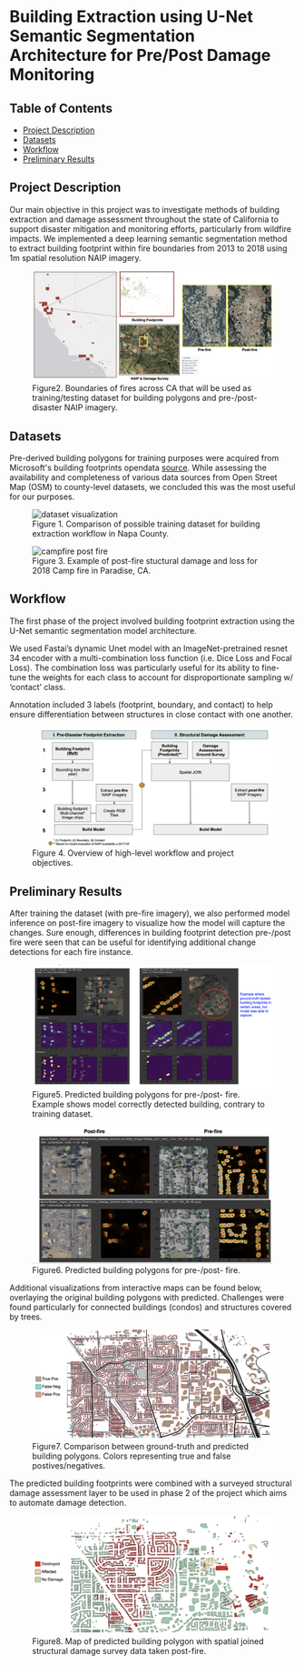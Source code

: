 # Building Extraction using U-Net Semantic Segmentation Architecture for Pre/Post Damage Monitoring

## Table of Contents  
- [Project Description](#project-Description)  
- [Datasets](#datasets)  
- [Workflow](#workflow)  
- [Preliminary Results](#preliminary-results) 

## Project Description 

Our main objective in this project was to investigate methods of building extraction and damage assessment throughout the state of California to support disaster mitigation and monitoring efforts, particularly from wildfire impacts. We implemented a deep learning semantic segmentation method to extract building footprint within fire boundaries from 2013 to 2018 using 1m spatial resolution NAIP imagery. 

<figure class="image">
  <img src="./docs/assets/Figure6.png" alt="workflow">
  <figcaption>Figure2. Boundaries of fires across CA that will be used as training/testing dataset for building polygons and pre-/post- disaster NAIP imagery. </figcaption>
</figure>

## Datasets 

Pre-derived building polygons for training purposes were acquired from Microsoft's building footprints opendata [source](https://www.microsoft.com/en-us/maps/building-footprints). While assessing the availability and completeness of various data sources from Open Street Map (OSM) to county-level datasets, we concluded this was the most useful for our purposes.


<figure class="image">
  <img src="./docs/assets/Figure1.png" alt="dataset visualization">
  <figcaption>Figure 1. Comparison of possible training dataset for building extraction workflow in Napa County.</figcaption>
</figure>

<figure class="image">
  <img src="./docs/assets/Figure4.png" alt="campfire post fire">
  <figcaption>Figure 3. Example of post-fire stuctural damage and loss for 2018 Camp fire in Paradise, CA.</figcaption>
</figure>

## Workflow 

The first phase of the project involved building footprint extraction using the U-Net semantic segmentation model architecture. 

We used Fastai’s dynamic Unet model with an ImageNet-pretrained resnet 34 encoder with a multi-combination loss function (i.e. Dice Loss and Focal Loss). The combination loss was particularly useful for its ability to fine-tune the weights for each class to account for disproportionate sampling w/ ‘contact’ class. 

Annotation included 3 labels (footprint, boundary, and contact) to help ensure differentiation between structures in close contact with one another. 


<figure class="image">
  <img src="./docs/assets/Figure5.png" alt="workflow">
  <figcaption>Figure 4. Overview of high-level workflow and project objectives. </figcaption>
</figure>

## Preliminary Results 

After training the dataset (with pre-fire imagery), we also performed model inference on post-fire imagery to visualize how the model will capture the changes. Sure enough, differences in building footprint detection pre-/post fire were seen that can be useful for identifying additional change detections for each fire instance. 

<figure class="image">
  <img src="./docs/assets/Figure7.png" alt="building detection 1">
  <figcaption>Figure5. Predicted building polygons for pre-/post- fire. Example shows model correctly detected building, contrary to training dataset. </figcaption>
</figure>

<figure class="image">
  <img src="./docs/assets/Figure8.png" alt="building detection 2">
  <figcaption>Figure6. Predicted building polygons for pre-/post- fire.  </figcaption>
</figure>


Additional visualizations from interactive maps can be found below, overlaying the original building polygons with predicted. Challenges were found particularly for connected buildings (condos) and structures covered by trees. 

<figure class="image">
  <img src="./docs/assets/Figure9.png" alt="comparison with true data">
  <figcaption>Figure7. Comparison between ground-truth and predicted building polygons. Colors representing true and false postives/negatives. </figcaption>
</figure>

The predicted building footprints were combined with a surveyed structural damage assessment layer to be used in phase 2 of the project which aims to automate damage detection. 

<figure class="image">
  <img src="./docs/assets/Figure10.png" alt="damage data">
  <figcaption>Figure8. Map of predicted building polygon with spatial joined structural damage survey data taken post-fire. </figcaption>
</figure>